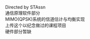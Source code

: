 Directed by STAssn            
通信原理软件部分            
MIMO(QPSK)系统的信道估计与均衡实现               
上传这个以纪念做过的课程项目                      
硬件部分暂缺
